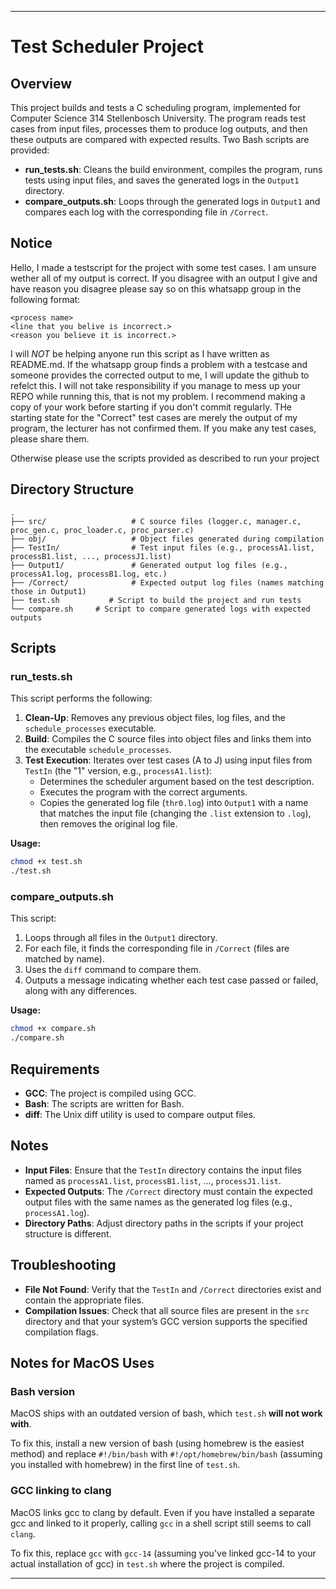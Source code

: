 
---

# Test Scheduler Project

## Overview
This project builds and tests a C scheduling program, implemented for Computer Science 314 Stellenbosch University. The program reads test cases from input files, processes them to produce log outputs, and then these outputs are compared with expected results. Two Bash scripts are provided:
- **run_tests.sh**: Cleans the build environment, compiles the program, runs tests using input files, and saves the generated logs in the `Output1` directory.
- **compare_outputs.sh**: Loops through the generated logs in `Output1` and compares each log with the corresponding file in `/Correct`.

## Notice
Hello, I made a testscript for the project with some test cases. I am unsure wether all of my output is correct. If you disagree with an output I give and have reason you disagree please say so on this whatsapp group in the following format:

```
<process name>
<line that you belive is incorrect.>
<reason you believe it is incorrect.>
```

I will *NOT* be helping anyone run this script as I have written as README.md. If the whatsapp group finds a problem with a testcase and someone provides the corrected output to me, I will update the github to refelct this. I will not take responsibility if you manage to mess up your REPO while running this, that is not my problem. I recommend making a copy of your work before starting if you don't commit regularly.
THe starting state for the "Correct" test cases are merely the output of my program, the lecturer has not confirmed them. If you make any test cases, please share them.

Otherwise please use the scripts provided as described to run your project

## Directory Structure
```
.
├── src/                   # C source files (logger.c, manager.c, proc_gen.c, proc_loader.c, proc_parser.c)
├── obj/                   # Object files generated during compilation
├── TestIn/                # Test input files (e.g., processA1.list, processB1.list, ..., processJ1.list)
├── Output1/               # Generated output log files (e.g., processA1.log, processB1.log, etc.)
├── /Correct/              # Expected output log files (names matching those in Output1)
├── test.sh           # Script to build the project and run tests
└── compare.sh     # Script to compare generated logs with expected outputs
```

## Scripts

### run_tests.sh
This script performs the following:
1. **Clean-Up**: Removes any previous object files, log files, and the `schedule_processes` executable.
2. **Build**: Compiles the C source files into object files and links them into the executable `schedule_processes`.
3. **Test Execution**: Iterates over test cases (A to J) using input files from `TestIn` (the "1" version, e.g., `processA1.list`):
   - Determines the scheduler argument based on the test description.
   - Executes the program with the correct arguments.
   - Copies the generated log file (`thr0.log`) into `Output1` with a name that matches the input file (changing the `.list` extension to `.log`), then removes the original log file.

**Usage:**
```bash
chmod +x test.sh
./test.sh
```

### compare_outputs.sh
This script:
1. Loops through all files in the `Output1` directory.
2. For each file, it finds the corresponding file in `/Correct` (files are matched by name).
3. Uses the `diff` command to compare them.
4. Outputs a message indicating whether each test case passed or failed, along with any differences.

**Usage:**
```bash
chmod +x compare.sh
./compare.sh
```

## Requirements
- **GCC**: The project is compiled using GCC.
- **Bash**: The scripts are written for Bash.
- **diff**: The Unix diff utility is used to compare output files.

## Notes
- **Input Files**: Ensure that the `TestIn` directory contains the input files named as `processA1.list`, `processB1.list`, ..., `processJ1.list`.
- **Expected Outputs**: The `/Correct` directory must contain the expected output files with the same names as the generated log files (e.g., `processA1.log`).
- **Directory Paths**: Adjust directory paths in the scripts if your project structure is different.

## Troubleshooting
- **File Not Found**: Verify that the `TestIn` and `/Correct` directories exist and contain the appropriate files.
- **Compilation Issues**: Check that all source files are present in the `src` directory and that your system’s GCC version supports the specified compilation flags.

## Notes for MacOS Uses

### Bash version

MacOS ships with an outdated version of bash, which `test.sh` **will not work with**.

To fix this, install a new version of bash (using homebrew is the easiest method) and replace `#!/bin/bash` with `#!/opt/homebrew/bin/bash` (assuming you installed with homebrew) in the first line of `test.sh`.

### GCC linking to clang

MacOS links gcc to clang by default. Even if you have installed a separate gcc and linked to it properly, calling `gcc` in a shell script still seems to call `clang`.

To fix this, replace `gcc` with `gcc-14` (assuming you've linked gcc-14 to your actual installation of gcc) in `test.sh` where the project is compiled.

---
